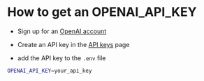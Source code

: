 # How to get an OPENAI_API_KEY

- Sign up for an [OpenAI account](https://platform.openai.com/signup)
- Create an API key in the [API keys](https://platform.openai.com/api-keys) page

- add the API key to the `.env` file

```sh
OPENAI_API_KEY=your_api_key
```
